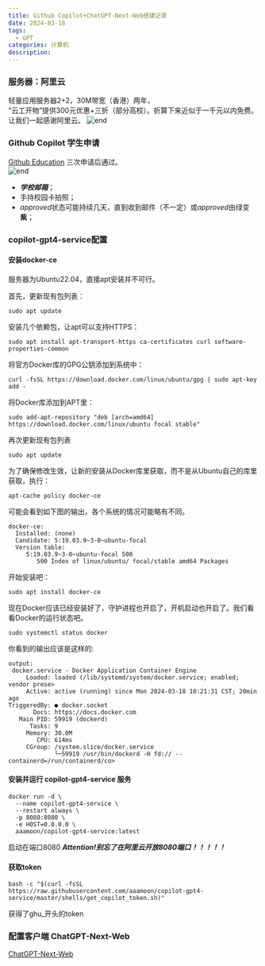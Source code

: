 ```yaml
---
title: Github Copilot+ChatGPT-Next-Web搭建记录
date: 2024-03-18
tags:
  - GPT
categories: 计算机
description:
---
```

### 服务器：阿里云

轻量应用服务器2+2，30M带宽（香港）两年，  
“云工开物”提供300元优惠+三折（部分高校）。折算下来近似于一千元以内免费。  
让我们一起感谢阿里云。
![end](https://picbed-8tn.pages.dev/img/24_3_18_aliyun.png)
### Github Copilot 学生申请

[Github Education](https://education.github.com/discount_requests/application)
三次申请后通过。  
![end](https://picbed-8tn.pages.dev/img/24_3_18_copilot.png)
- ***学校邮箱***；
- 手持校园卡拍照；
- *approved*状态可能持续几天，直到收到邮件（不一定）或*approved*由绿变**紫**；

### copilot-gpt4-service配置

#### 安装docker-ce
服务器为Ubuntu22.04，直接apt安装并不可行。  

首先，更新现有包列表：

```shell
sudo apt update 
```

安装几个依赖包，让apt可以支持HTTPS：

```shell
sudo apt install apt-transport-https ca-certificates curl software-properties-common 
```

将官方Docker库的GPG公钥添加到系统中：

```shell
curl -fsSL https://download.docker.com/linux/ubuntu/gpg | sudo apt-key add - 
```

将Docker库添加到APT里：

```shell
sudo add-apt-repository "deb [arch=amd64] https://download.docker.com/linux/ubuntu focal stable" 
```

再次更新现有包列表

```shell
sudo apt update 
```

为了确保修改生效，让新的安装从Docker库里获取，而不是从Ubuntu自己的库里获取，执行：

```shell
apt-cache policy docker-ce
```

可能会看到如下图的输出，各个系统的情况可能略有不同。

```shell
docker-ce:
  Installed: (none)
  Candidate: 5:19.03.9~3-0~ubuntu-focal
  Version table:
     5:19.03.9~3-0~ubuntu-focal 500
        500 Index of linux/ubuntu/ focal/stable amd64 Packages
```

开始安装吧：

```shell
sudo apt install docker-ce 
```

现在Docker应该已经安装好了，守护进程也开启了，开机启动也开启了。我们看看Docker的运行状态吧。

```shell
sudo systemctl status docker 
```

你看到的输出应该是这样的:

```shell
output:
 docker.service - Docker Application Container Engine
     Loaded: loaded (/lib/systemd/system/docker.service; enabled; vendor prese>
     Active: active (running) since Mon 2024-03-18 10:21:31 CST; 20min ago
TriggeredBy: ● docker.socket
       Docs: https://docs.docker.com
   Main PID: 59919 (dockerd)
      Tasks: 9
     Memory: 30.0M
        CPU: 614ms
     CGroup: /system.slice/docker.service
             └─59919 /usr/bin/dockerd -H fd:// --containerd=/run/containerd/co>
```

#### 安装并运行 copilot-gpt4-service 服务

```shell
docker run -d \
  --name copilot-gpt4-service \
  --restart always \
  -p 8080:8080 \
  -e HOST=0.0.0.0 \
  aaamoon/copilot-gpt4-service:latest
```
启动在端口8080
***Attention!别忘了在阿里云开放8080端口！！！！！***
#### 获取token

```shell
bash -c "$(curl -fsSL https://raw.githubusercontent.com/aaamoon/copilot-gpt4-service/master/shells/get_copilot_token.sh)"
```

获得了ghu_开头的token

### 配置客户端 ChatGPT-Next-Web

[ChatGPT-Next-Web](https%3A//github.com/ChatGPTNextWeb/ChatGPT-Next-Web)

  

